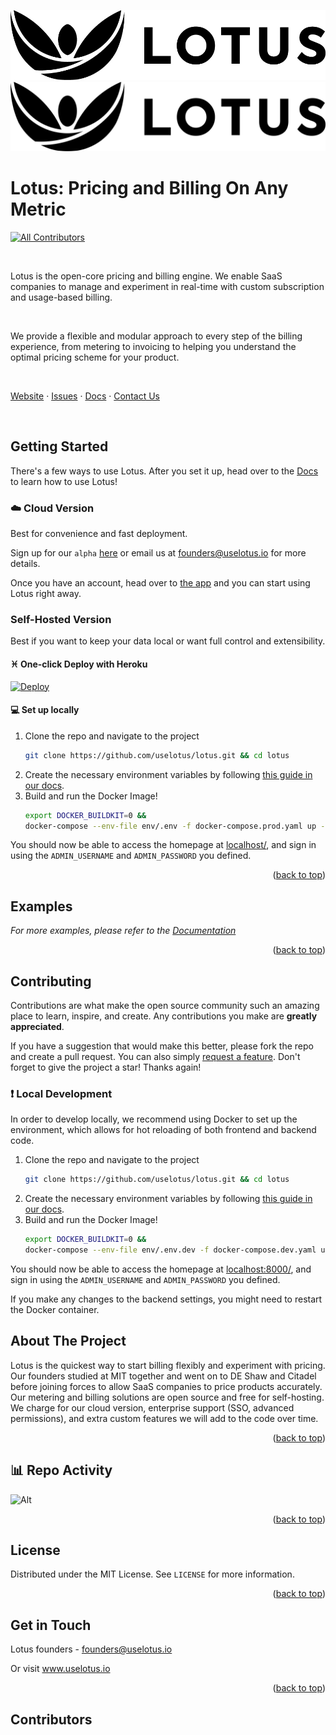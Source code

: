 <!-- Improved compatibility of back to top link: See: https://github.com/othneildrew/Best-README-Template/pull/73 -->
<a name="readme-top"></a>
<!--



<!-- PROJECT SHIELDS -->
<!--
*** I'm using markdown "reference style" links for readability.
*** Reference links are enclosed in brackets [ ] instead of parentheses ( ).
*** See the bottom of this document for the declaration of the reference variables
*** for contributors-url, forks-url, etc. This is an optional, concise syntax you may use.
*** https://www.markdownguide.org/basic-syntax/#reference-style-links
-->
<!-- [![Contributors][contributors-shield]][contributors-url]
[![Forks][forks-shield]][forks-url]
[![Stargazers][stars-shield]][stars-url]
[![Issues][issues-shield]][issues-url]
[![MIT License][license-shield]][license-url]
[![LinkedIn][linkedin-shield]][linkedin-url] -->



<!-- PROJECT LOGO -->
![Lotus Logo](./design_resources/Lotus-Horizontal-Logo-RGB-Black-Medium.jpg#gh-dark-mode-only)
![Lotus Logo](./design_resources/Lotus-Horizontal-Logo-RGB-Black-Medium.svg#gh-light-mode-only)

# Lotus: Pricing and Billing On Any Metric

<!-- ALL-CONTRIBUTORS-BADGE:START - Do not remove or modify this section -->
[![All Contributors](https://img.shields.io/badge/all_contributors-13-orange.svg?style=flat-square)](#contributors)
<!-- ALL-CONTRIBUTORS-BADGE:END -->

<br/>

Lotus is the open-core pricing and billing engine. We enable SaaS companies to manage and experiment in real-time with custom subscription and usage-based billing.

<br/>

We provide a flexible and modular approach to every step of the billing experience, from metering to invoicing to helping you understand the optimal pricing scheme for your product.

<br/>

[Website](https://www.uselotus.io/) · [Issues](https://github.com/uselotus/lotus/issues) · [Docs](https://docs.uselotus.io/docs/lotus-docs) · [Contact Us](founders@uselotus.io)

<br/>

<!-- GETTING STARTED -->
## Getting Started

There's a few ways to use Lotus. After you set it up, head over to the [Docs](https://docs.uselotus.io/docs/lotus-docs) to learn how to use Lotus!

### :cloud: Cloud Version

Best for convenience and fast deployment. 

Sign up for our `alpha` [here](https://dsl2wm77apy.typeform.com/to/pehx2YSQ?typeform-source=www.uselotus.io) or email us at founders@uselotus.io for more details. 

Once you have an account, head over to [the app](https://www.uselotus.app/) and you can start using Lotus right away.

### Self-Hosted Version

Best if you want to keep your data local or want full control and extensibility.

#### :pisces: One-click Deploy with Heroku
[![Deploy](https://www.herokucdn.com/deploy/button.svg)](https://heroku.com/deploy)

#### :computer: Set up locally

1. Clone the repo and navigate to the project
   ```sh
   git clone https://github.com/uselotus/lotus.git && cd lotus
   ```
2. Create the necessary environment variables by following [this guide in our docs](https://uselotus.stoplight.io/docs/lotus-docs/branches/main/ylqsg3i42dd5z-docker-self-host-env).
3. Build and run the Docker Image!
   ```sh
   export DOCKER_BUILDKIT=0 && 
   docker-compose --env-file env/.env -f docker-compose.prod.yaml up --build
   ```
You should now be able to access the homepage at [localhost/](http://localhost/), and sign in using the `ADMIN_USERNAME` and `ADMIN_PASSWORD` you defined.

<p align="right">(<a href="#lotus-pricing-and-billing-on-any-metric">back to top</a>)</p>

<!-- USAGE EXAMPLES -->
## Examples

_For more examples, please refer to the [Documentation](https://uselotus.stoplight.io/)_

<p align="right">(<a href="#lotus-pricing-and-billing-on-any-metric">back to top</a>)</p>

<!-- CONTRIBUTING -->
## Contributing

Contributions are what make the open source community such an amazing place to learn, inspire, and create. Any contributions you make are **greatly appreciated**.

If you have a suggestion that would make this better, please fork the repo and create a pull request. You can also simply [request a feature]().
Don't forget to give the project a star! Thanks again!

### :exclamation: Local Development
In order to develop locally, we recommend using Docker to set up the environment, which allows for hot reloading of both frontend and backend code.
1. Clone the repo and navigate to the project
   ```sh
   git clone https://github.com/uselotus/lotus.git && cd lotus
   ```
2. Create the necessary environment variables by following [this guide in our docs](https://uselotus.stoplight.io/docs/lotus-docs/branches/main/ylqsg3i42dd5z-docker-self-host-env).
3. Build and run the Docker Image!
   ```sh
   export DOCKER_BUILDKIT=0 && 
   docker-compose --env-file env/.env.dev -f docker-compose.dev.yaml up --build
   ```
You should now be able to access the homepage at [localhost:8000/](http://localhost:8000/), and sign in using the `ADMIN_USERNAME` and `ADMIN_PASSWORD` you defined.

If you make any changes to the backend settings, you might need to restart the Docker container.

<!-- ABOUT THE PROJECT -->
## About The Project

Lotus is the quickest way to start billing flexibly and experiment with pricing. Our founders studied at MIT together and went on to DE Shaw and Citadel before joining forces to allow SaaS companies to price products accurately. Our metering and billing solutions are open source and free for self-hosting. We charge for our cloud version, enterprise support (SSO, advanced permissions), and extra custom features we will add to the code over time.

<p align="right">(<a href="#lotus-pricing-and-billing-on-any-metric">back to top</a>)</p>

## :bar_chart: Repo Activity
![Alt](https://repobeats.axiom.co/api/embed/408c31cc31b6650e1e5c00414ec4a77b0277cf99.svg "Repobeats analytics image")

<p align="right">(<a href="#lotus-pricing-and-billing-on-any-metric">back to top</a>)</p>

<!-- LICENSE -->
## License

Distributed under the MIT License. See `LICENSE` for more information.

<p align="right">(<a href="#lotus-pricing-and-billing-on-any-metric">back to top</a>)</p>

<!-- CONTACT -->
## Get in Touch

Lotus founders - founders@uselotus.io

Or visit www.uselotus.io

<p align="right">(<a href="#lotus-pricing-and-billing-on-any-metric">back to top</a>)</p>

## Contributors

<!-- ALL-CONTRIBUTORS-LIST:START - Do not remove or modify this section -->
<!-- prettier-ignore-start -->
<!-- markdownlint-disable -->

<!-- markdownlint-restore -->
<!-- prettier-ignore-end -->

<!-- ALL-CONTRIBUTORS-LIST:END -->





<!-- MARKDOWN LINKS & IMAGES -->
<!-- https://www.markdownguide.org/basic-syntax/#reference-style-links -->
[contributors-shield]: https://img.shields.io/github/contributors/uselotus/lotus.svg?style=for-the-badge
[contributors-url]: [https://github.com/uselotus/lotus/graphs/contributors]
[forks-shield]: https://img.shields.io/github/forks/github_username/repo_name.svg?style=for-the-badge
[forks-url]: https://github.com/uselotus/lotus/network/members
[stars-shield]: https://img.shields.io/github/stars/uselotus/lotus.svg?style=for-the-badge
[stars-url]: https://github.com/uselotus/lotus/stargazers
[issues-shield]: https://img.shields.io/github/issues/github_username/repo_name.svg?style=for-the-badge
[issues-url]: https://github.com/github_username/repo_name/issues
[license-shield]: https://img.shields.io/github/license/github_username/repo_name.svg?style=for-the-badge
[license-url]: https://github.com/github_username/repo_name/blob/master/LICENSE.txt
[linkedin-shield]: https://img.shields.io/badge/-LinkedIn-black.svg?style=for-the-badge&logo=linkedin&colorB=555
[linkedin-url]: https://linkedin.com/in/uselotusio
[product-screenshot]: images/screenshot.png
[Next.js]: https://img.shields.io/badge/next.js-000000?style=for-the-badge&logo=nextdotjs&logoColor=white
[Next-url]: https://nextjs.org/
[React.js]: https://img.shields.io/badge/React-20232A?style=for-the-badge&logo=react&logoColor=61DAFB
[React-url]: https://reactjs.org/
[Vue.js]: https://img.shields.io/badge/Vue.js-35495E?style=for-the-badge&logo=vuedotjs&logoColor=4FC08D
[Vue-url]: https://vuejs.org/
[Angular.io]: https://img.shields.io/badge/Angular-DD0031?style=for-the-badge&logo=angular&logoColor=white
[Angular-url]: https://angular.io/
[Svelte.dev]: https://img.shields.io/badge/Svelte-4A4A55?style=for-the-badge&logo=svelte&logoColor=FF3E00
[Svelte-url]: https://svelte.dev/
[Laravel.com]: https://img.shields.io/badge/Laravel-FF2D20?style=for-the-badge&logo=laravel&logoColor=white
[Laravel-url]: https://laravel.com
[Bootstrap.com]: https://img.shields.io/badge/Bootstrap-563D7C?style=for-the-badge&logo=bootstrap&logoColor=white
[Bootstrap-url]: https://getbootstrap.com
[JQuery.com]: https://img.shields.io/badge/jQuery-0769AD?style=for-the-badge&logo=jquery&logoColor=white
[JQuery-url]: https://jquery.com
